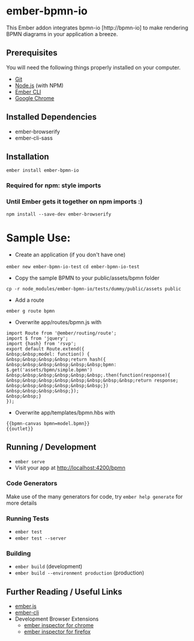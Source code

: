 # ember-bpmn-io

This Ember addon integrates bpmn-io [http://bpmn-io] to make rendering BPMN diagrams in your application a breeze. 

## Prerequisites

You will need the following things properly installed on your computer.

* [Git](https://git-scm.com/)
* [Node.js](https://nodejs.org/) (with NPM)
* [Ember CLI](https://ember-cli.com/)
* [Google Chrome](https://google.com/chrome/)

## Installed Dependencies
* ember-browserify
* ember-cli-sass

## Installation

`ember install ember-bpmn-io`

### Required for npm: style imports
### Until Ember gets it together on npm imports :)
`npm install --save-dev ember-browserify`

# Sample Use:

* Create an application (if you don't have one)

`ember new ember-bpmn-io-test`
`cd ember-bpmn-io-test`

* Copy the sample BPMN to your public/assets/bpmn folder

`cp -r node_modules/ember-bpmn-io/tests/dummy/public/assets public`

* Add a route

`ember g route bpmn`

* Overwrite app/routes/bpmn.js with

`import Route from '@ember/routing/route';`  
`import $ from 'jquery';`  
`import {hash} from 'rsvp';`  
`export default Route.extend({`  
`&nbsp;&nbsp;model: function() {`  
`&nbsp;&nbsp;&nbsp;&nbsp;return hash({`  
`&nbsp;&nbsp;&nbsp;&nbsp;&nbsp;&nbsp;bpmn: $.get('assets/bpmn/simple.bpmn')`  
`&nbsp;&nbsp;&nbsp;&nbsp;&nbsp;&nbsp;.then(function(response){`  
`&nbsp;&nbsp;&nbsp;&nbsp;&nbsp;&nbsp;&nbsp;&nbsp;return response;`  
`&nbsp;&nbsp;&nbsp;&nbsp;&nbsp;&nbsp;})`  
`&nbsp;&nbsp;&nbsp;&nbsp;});`  
`&nbsp;&nbsp;}`  
`});`  

* Overwrite app/templates/bpmn.hbs with

`{{bpmn-canvas bpmn=model.bpmn}}`  
`{{outlet}}`

## Running / Development

* `ember serve`
* Visit your app at [http://localhost:4200/bpmn](http://localhost:4200/bpmn)

### Code Generators

Make use of the many generators for code, try `ember help generate` for more details

### Running Tests

* `ember test`
* `ember test --server`

### Building

* `ember build` (development)
* `ember build --environment production` (production)


## Further Reading / Useful Links

* [ember.js](https://emberjs.com/)
* [ember-cli](https://ember-cli.com/)
* Development Browser Extensions
  * [ember inspector for chrome](https://chrome.google.com/webstore/detail/ember-inspector/bmdblncegkenkacieihfhpjfppoconhi)
  * [ember inspector for firefox](https://addons.mozilla.org/en-US/firefox/addon/ember-inspector/)

